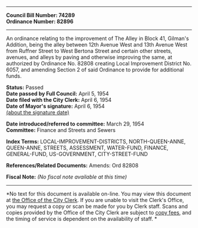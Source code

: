 * * * * *  
  
**Council Bill Number: [](#h0)[](#h2)74289**   
**Ordinance Number: 82896**  
  
* * * * *  
  
An ordinance relating to the improvement of The Alley in Block 41, Gilman's Addition, being the alley between 12th Avenue West and 13th Avenue West from Ruffner Street to West Bertona Street and certain other streets, avenues, and alleys by paving and otherwise improving the same, at authorized by Ordinance No. 82808 creating Local Improvement District No. 6057, and amending Section 2 of said Ordinance to provide for additional funds.  
  
**Status:** Passed   
**Date passed by Full Council:** April 5, 1954   
**Date filed with the City Clerk:** April 6, 1954   
**Date of Mayor's signature:** April 6, 1954   
[(about the signature date)](/~public/approvaldate.htm)   
  
  
**Date introduced/referred to committee:** March 29, 1954   
**Committee:** Finance and Streets and Sewers   
  
**Index Terms:** LOCAL-IMPROVEMENT-DISTRICTS, NORTH-QUEEN-ANNE, QUEEN-ANNE, STREETS, ASSESSMENT, WATER-FUND, FINANCE, GENERAL-FUND, US-GOVERNMENT, CITY-STREET-FUND  
  
**References/Related Documents:** Amends: Ord 82808  
  
**Fiscal Note:** *(No fiscal note available at this time)*  
  
* * * * *  
  
*No text for this document is available on-line. You may view this document at [the Office of the City Clerk](http://www.seattle.gov/leg/clerk/contactUs.htm). If you are unable to visit the Clerk's Office, you may request a copy or scan be made for you by Clerk staff. Scans and copies provided by the Office of the City Clerk are subject to [copy fees](http://clerk.seattle.gov/~public/clerkfees.htm), and the timing of service is dependent on the availability of staff. *  
  
  

